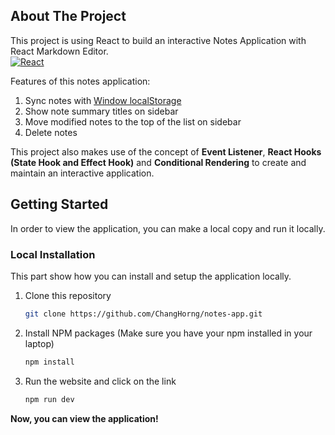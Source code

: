 ## About The Project
This project is using React to build an interactive Notes Application with React Markdown Editor.<br/>
[![React][React.js]][React-url]<br/>

Features of this notes application: <br/>
1. Sync notes with [Window localStorage](https://developer.mozilla.org/en-US/docs/Web/API/Window/localStorage)
2. Show note summary titles on sidebar
3. Move modified notes to the top of the list on sidebar
4. Delete notes <br/>

This project also makes use of the concept of **Event Listener**, **React Hooks (State Hook and Effect Hook)** and **Conditional Rendering** to create and maintain an interactive application.

## Getting Started
In order to view the application, you can make a local copy and run it locally.

### Local Installation
This part show how you can install and setup the application locally.
1. Clone this repository
    ```sh
    git clone https://github.com/ChangHorng/notes-app.git
    ```
2. Install NPM packages (Make sure you have your npm installed in your laptop)
    ```sh
    npm install
    ```
3. Run the website and click on the link
    ```sh
    npm run dev
    ```

**Now, you can view the application!**

<!-- MARKDOWN LINKS & IMAGES -->
<!-- https://www.markdownguide.org/basic-syntax/#reference-style-links -->
[React.js]: https://img.shields.io/badge/React-20232A?style=for-the-badge&logo=react&logoColor=61DAFB
[React-url]: https://reactjs.org/
